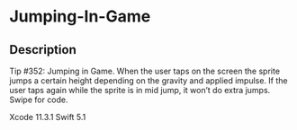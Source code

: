 # Jumping-In-Game

## Description
Tip #352: Jumping in Game. When the user taps on the screen the sprite jumps a certain height depending on the gravity and applied impulse. If the user taps again while the sprite is in mid jump, it won’t do extra jumps. Swipe for code.

Xcode 11.3.1
Swift 5.1
